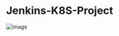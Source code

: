 # Jenkins-K8S-Project

![image](https://github.com/user-attachments/assets/26add88d-2fc2-4ab8-b937-531efd2199da)
